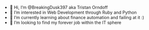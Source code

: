 - 👋 Hi, I’m @BreakingDusk397 aka Tristan Orndoff
- 👀 I’m interested in Web Development through Ruby and Python
- 🌱 I’m currently learning about finance automation and failing at it :)
- 💞️ I’m looking to find my forever job within the IT sphere

<!---
BreakingDusk397/BreakingDusk397 is a ✨ special ✨ repository because its `README.md` (this file) appears on your GitHub profile.
You can click the Preview link to take a look at your changes.
--->
